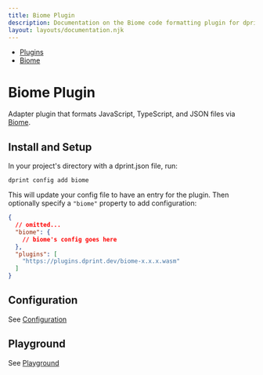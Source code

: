 ```yaml
---
title: Biome Plugin
description: Documentation on the Biome code formatting plugin for dprint.
layout: layouts/documentation.njk
---
```


<nav class="breadcrumb" aria-label="breadcrumbs">
  <ul>
    <li><a href="/plugins">Plugins</a></li>
    <li><a href="/plugins/biome">Biome</a></li>
  </ul>
</nav>

# Biome Plugin

Adapter plugin that formats JavaScript, TypeScript, and JSON files via [Biome](https://biomejs.dev).

## Install and Setup

In your project's directory with a dprint.json file, run:

```shellsession
dprint config add biome
```

This will update your config file to have an entry for the plugin. Then optionally specify a `"biome"` property to add configuration:

```json
{
  // omitted...
  "biome": {
    // biome's config goes here
  },
  "plugins": [
    "https://plugins.dprint.dev/biome-x.x.x.wasm"
  ]
}
```

## Configuration

See [Configuration](/plugins/biome/config)

## Playground

See [Playground](https://dprint.dev/playground#language/biome)

